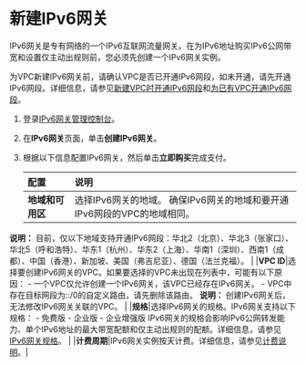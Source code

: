 # 新建IPv6网关

IPv6网关是专有网络的一个IPv6互联网流量网关。在为IPv6地址购买IPv6公网带宽和设置仅主动出规则前，您必须先创建一个IPv6网关实例。

为VPC新建IPv6网关前，请确认VPC是否已开通IPv6网段，如未开通，请先开通IPv6网段。详细信息，请参见[新建VPC时开通IPv6网段](/intl.zh-CN/用户指南/VPC开启IPv6/新建IPv4和IPv6双栈VPC.md)和[为已有VPC开通IPv6网段](/intl.zh-CN/用户指南/VPC开启IPv6/为已有VPC开通IPv6网段.md)。

1.  登录[IPv6网关管理控制台](https://vpc.console.aliyun.com/ipv6)。

2.  在**IPv6网关**页面，单击**创建IPv6网关**。

3.  根据以下信息配置IPv6网关，然后单击**立即购买**完成支付。

    |配置|说明|
    |:-|:-|
    |**地域和可用区**|选择IPv6网关的地域。 确保IPv6网关的地域和要开通IPv6网段的VPC的地域相同。

**说明：** 目前，仅以下地域支持开通IPv6网段：华北2（北京）、华北3（张家口）、华北5（呼和浩特）、华东1（杭州）、华东2（上海）、华南1（深圳）、西南1（成都）、中国（香港）、新加坡、美国（弗吉尼亚）、德国（法兰克福）。 |
    |**VPC ID**|选择要创建IPv6网关的VPC。如果要选择的VPC未出现在列表中，可能有以下原因：     -   一个VPC仅允许创建一个IPv6网关，该VPC已经存在IPv6网关。
    -   VPC中存在目标网段为::/0的自定义路由，请先删除该路由。
 **说明：** 创建IPv6网关后，无法修改IPv6网关关联的VPC。 |
    |**规格**|选择IPv6网关的规格。IPv6网关支持以下规格：     -   免费版
    -   企业版
    -   企业增强版
 IPv6网关的规格会影响IPv6公网转发能力、单个IPv6地址的最大带宽配额和仅主动出规则的配额。详细信息，请参见[IPv6网关规格](/intl.zh-CN/用户指南/管理IPv6网关/IPv6网关规格.md)。 |
    |**计费周期**|IPv6网关实例按天计费。详细信息，请参见[计费说明](/intl.zh-CN/产品计费/计费说明.md)。|


